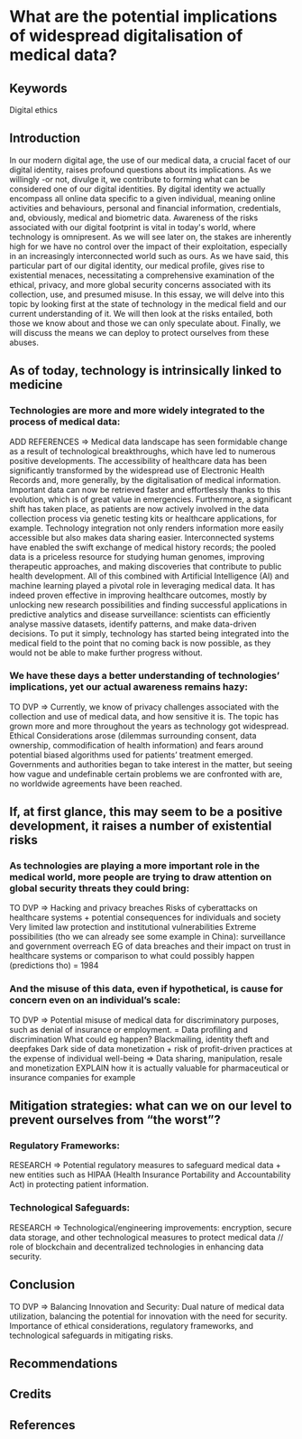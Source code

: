 # What are the potential implications of widespread digitalisation of medical data?

## Keywords
Digital ethics


## Introduction
In our modern digital age, the use of our medical data, a crucial facet of our digital identity, raises profound questions about its implications. As we willingly -or not, divulge it, we contribute to forming what can be considered one of our digital identities. By digital identity we actually encompass all online data specific to a given individual, meaning online activities and behaviours, personal and financial information, credentials, and, obviously, medical and biometric data. Awareness of the risks associated with our digital footprint is vital in today's world, where technology is omnipresent. As we will see later on, the stakes are inherently high for we have no control over the impact of their exploitation, especially in an increasingly interconnected world such as ours. As we have said, this particular part of our digital identity, our medical profile, gives rise to existential menaces, necessitating a comprehensive examination of the ethical, privacy, and more global security concerns associated with its collection, use, and presumed misuse. In this essay, we will delve into this topic by looking first at the state of technology in the medical field and our current understanding of it. We will then look at the risks entailed, both those we know about and those we can only speculate about. Finally, we will discuss the means we can deploy to protect ourselves from these abuses.


## As of today, technology is intrinsically linked to medicine
### Technologies are more and more widely integrated to the process of medical data:
ADD REFERENCES => Medical data landscape has seen formidable change as a result of technological breakthroughs, which have led to numerous positive developments. The accessibility of healthcare data has been significantly transformed by the widespread use of Electronic Health Records and, more generally, by the digitalisation of medical information. Important data can now be retrieved faster and effortlessly thanks to this evolution, which is of great value in emergencies. Furthermore, a significant shift has taken place, as patients are now actively involved in the data collection process via genetic testing kits or healthcare applications, for example.
Technology integration not only renders information more easily accessible but also makes data sharing easier. Interconnected systems have enabled the swift exchange of medical history records; the pooled data is a priceless resource for studying human genomes, improving therapeutic approaches, and making discoveries that contribute to public health development.
All of this combined with Artificial Intelligence (AI) and machine learning played a pivotal role in leveraging medical data. It has indeed proven effective in improving healthcare outcomes, mostly by unlocking new research possibilities and finding successful applications in predictive analytics and disease surveillance: scientists can efficiently analyse massive datasets, identify patterns, and make data-driven decisions.
To put it simply, technology has started being integrated into the medical field to the point that no coming back is now possible, as they would not be able to make further progress without.

### We have these days a better understanding of technologies’ implications, yet our actual awareness remains hazy:
TO DVP => Currently, we know of privacy challenges associated with the collection and use of medical data, and how sensitive it is. The topic has grown more and more throughout the years as technology got widespread.  Ethical Considerations arose (dilemmas surrounding consent, data ownership, commodification of health information) and fears around potential biased algorithms used for patients’ treatment emerged. Governments and authorities began to take interest in the matter, but seeing how vague and undefinable certain problems we are confronted with are, no worldwide agreements have been reached.


## If, at first glance, this may seem to be a positive development, it raises a number of existential risks 
### As technologies are playing a more important role in the medical world, more people are trying to draw attention on global security threats they could bring:
TO DVP => Hacking and privacy breaches
Risks of cyberattacks on healthcare systems + potential consequences for individuals and society
Very limited law protection and institutional vulnerabilities
Extreme possibilities (tho we can already see some example in China): surveillance and government overreach
EG of data breaches and their impact on trust in healthcare systems or comparison to what could possibly happen (predictions tho) = 1984


### And the misuse of this data, even if hypothetical, is cause for concern even on an individual’s scale:
TO DVP => Potential misuse of medical data for discriminatory purposes, such as denial of insurance or employment.
= Data profiling and discrimination
What could eg happen? Blackmailing, identity theft and deepfakes
Dark side of data monetization + risk of profit-driven practices at the expense of individual well-being => Data sharing, manipulation, resale and monetization EXPLAIN how it is actually valuable for pharmaceutical or insurance companies for example


## Mitigation strategies: what can we on our level to prevent ourselves from “the worst”?
### Regulatory Frameworks:
RESEARCH => Potential regulatory measures to safeguard medical data + new entities such as HIPAA (Health Insurance Portability and Accountability Act) in protecting patient information.

### Technological Safeguards:
RESEARCH => Technological/engineering improvements: encryption, secure data storage, and other technological measures to protect medical data // role of blockchain and decentralized technologies in enhancing data security.


## Conclusion
TO DVP => Balancing Innovation and Security:
Dual nature of medical data utilization, balancing the potential for innovation with the need for security.
Importance of ethical considerations, regulatory frameworks, and technological safeguards in mitigating risks.


## Recommendations


## Credits


## References
